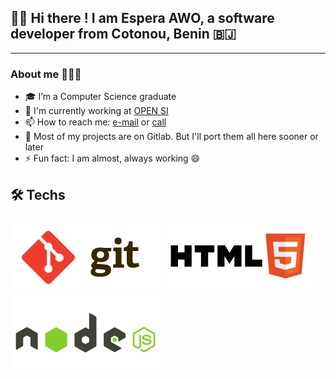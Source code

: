 ## 👋🏾 Hi there ! I am Espera AWO, a software developer from Cotonou, Benin 🇧🇯
---
### About me 👨🏽‍💻 
- 🎓 I’m a Computer Science graduate
- 💼 I'm currently working at [OPEN SI](https://www.opensi.co)
- 📫 How to reach me: [e-mail](mailto:esperaking81@gmail.com) or [call](tel:+22961270810)
- 🌱 Most of my projects are on Gitlab. But I'll port them all here sooner or later
- ⚡ Fun fact: I am almost, always working 😄

## 🛠 Techs
![git](images/git.svg) ![html](images/html.svg)![nodejs](images/node.svg) 

<!--
**esperaking81/esperaking81** is a ✨ _special_ ✨ repository because its `README.md` (this file) appears on your GitHub profile.

Here are some ideas to get you started:

- 🔭 I’m currently working on ...
- 🌱 I’m currently learning ...
- 👯 I’m looking to collaborate on ...
- 🤔 I’m looking for help with ...
- 💬 Ask me about ...
- 📫 How to reach me: ...
- 😄 Pronouns: ...
- ⚡ Fun fact: ...
-->
